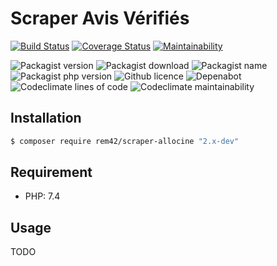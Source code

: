 Scraper Avis Vérifiés
=====================

[![Build Status](https://travis-ci.org/rem42/scraper-allocine.svg?branch=v2)](https://travis-ci.org/rem42/scraper-allocine)
[![Coverage Status](https://coveralls.io/repos/github/rem42/scraper-allocine/badge.svg?branch=v2)](https://coveralls.io/github/rem42/scraper-allocine?branch=v2)
[![Maintainability](https://api.codeclimate.com/v1/badges/75ce5e5c60845e3aadf5/maintainability)](https://codeclimate.com/github/rem42/scraper-allocine/maintainability)

![Packagist version](https://badgen.net/packagist/v/rem42/scraper-allocine)
![Packagist download](https://badgen.net/packagist/dt/rem42/scraper-allocine)
![Packagist name](https://badgen.net/packagist/name/rem42/scraper-allocine)
![Packagist php version](https://badgen.net/packagist/php/rem42/scraper-allocine)
![Github licence](https://badgen.net/github/license/rem42/scraper-allocine)
![Depenabot](https://badgen.net/dependabot/rem42/scraper-allocine?icon=dependabot)
![Codeclimate lines of code](https://badgen.net/codeclimate/loc/rem42/scraper-allocine)
![Codeclimate maintainability](https://badgen.net/codeclimate/maintainability/rem42/scraper-allocine)

Installation
------------

````bash
$ composer require rem42/scraper-allocine "2.x-dev"
````

Requirement
-----------

- PHP: 7.4

Usage
-----

 TODO